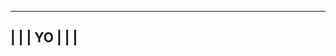 -----------------------------------------------------------------------------------------------------------------------------------------------------------
|                                                                                                                                                         |
|                                                                       YO                                                                                |
|                                                                                                                                                         |
-----------------------------------------------------------------------------------------------------------------------------------------------------------

<!---
JackFitzgeraldCurtin/JackFitzgeraldCurtin is a ✨ special ✨ repository because its `README.md` (this file) appears on your GitHub profile.
You can click the Preview link to take a look at your changes.
--->
